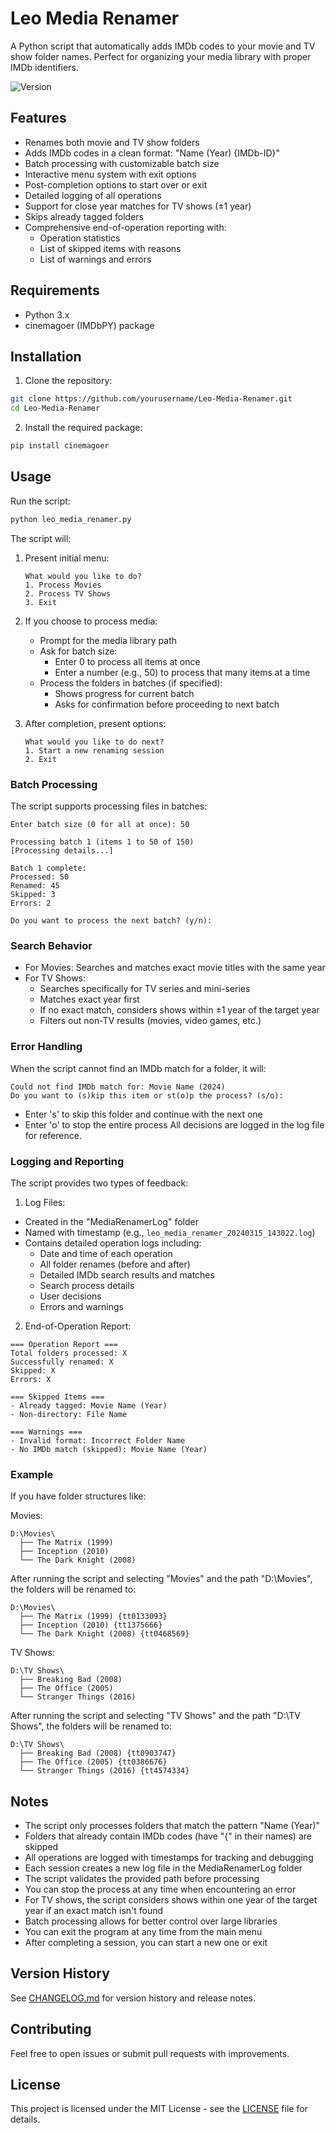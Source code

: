 # Leo Media Renamer

A Python script that automatically adds IMDb codes to your movie and TV show folder names. Perfect for organizing your media library with proper IMDb identifiers.

![Version](https://img.shields.io/badge/version-0.0.4-blue.svg)

## Features

- Renames both movie and TV show folders
- Adds IMDb codes in a clean format: "Name (Year) {IMDb-ID}"
- Batch processing with customizable batch size
- Interactive menu system with exit options
- Post-completion options to start over or exit
- Detailed logging of all operations
- Support for close year matches for TV shows (±1 year)
- Skips already tagged folders
- Comprehensive end-of-operation reporting with:
  - Operation statistics
  - List of skipped items with reasons
  - List of warnings and errors

## Requirements
- Python 3.x
- cinemagoer (IMDbPY) package

## Installation

1. Clone the repository:
```bash
git clone https://github.com/yourusername/Leo-Media-Renamer.git
cd Leo-Media-Renamer
```

2. Install the required package:
```bash
pip install cinemagoer
```

## Usage

Run the script:
```bash
python leo_media_renamer.py
```

The script will:
1. Present initial menu:
   ```
   What would you like to do?
   1. Process Movies
   2. Process TV Shows
   3. Exit
   ```

2. If you choose to process media:
   - Prompt for the media library path
   - Ask for batch size:
     - Enter 0 to process all items at once
     - Enter a number (e.g., 50) to process that many items at a time
   - Process the folders in batches (if specified):
     - Shows progress for current batch
     - Asks for confirmation before proceeding to next batch

3. After completion, present options:
   ```
   What would you like to do next?
   1. Start a new renaming session
   2. Exit
   ```

### Batch Processing
The script supports processing files in batches:
```
Enter batch size (0 for all at once): 50

Processing batch 1 (items 1 to 50 of 150)
[Processing details...]

Batch 1 complete:
Processed: 50
Renamed: 45
Skipped: 3
Errors: 2

Do you want to process the next batch? (y/n):
```

### Search Behavior
- For Movies: Searches and matches exact movie titles with the same year
- For TV Shows: 
  - Searches specifically for TV series and mini-series
  - Matches exact year first
  - If no exact match, considers shows within ±1 year of the target year
  - Filters out non-TV results (movies, video games, etc.)

### Error Handling
When the script cannot find an IMDb match for a folder, it will:
```
Could not find IMDb match for: Movie Name (2024)
Do you want to (s)kip this item or st(o)p the process? (s/o):
```
- Enter 's' to skip this folder and continue with the next one
- Enter 'o' to stop the entire process
All decisions are logged in the log file for reference.

### Logging and Reporting
The script provides two types of feedback:

1. Log Files:
- Created in the "MediaRenamerLog" folder
- Named with timestamp (e.g., `leo_media_renamer_20240315_143022.log`)
- Contains detailed operation logs including:
  - Date and time of each operation
  - All folder renames (before and after)
  - Detailed IMDb search results and matches
  - Search process details
  - User decisions
  - Errors and warnings

2. End-of-Operation Report:
```
=== Operation Report ===
Total folders processed: X
Successfully renamed: X
Skipped: X
Errors: X

=== Skipped Items ===
- Already tagged: Movie Name (Year)
- Non-directory: File Name

=== Warnings ===
- Invalid format: Incorrect Folder Name
- No IMDb match (skipped): Movie Name (Year)
```

### Example
If you have folder structures like:

Movies:
```
D:\Movies\
  ├── The Matrix (1999)
  ├── Inception (2010)
  └── The Dark Knight (2008)
```

After running the script and selecting "Movies" and the path "D:\Movies", the folders will be renamed to:
```
D:\Movies\
  ├── The Matrix (1999) {tt0133093}
  ├── Inception (2010) {tt1375666}
  └── The Dark Knight (2008) {tt0468569}
```

TV Shows:
```
D:\TV Shows\
  ├── Breaking Bad (2008)
  ├── The Office (2005)
  └── Stranger Things (2016)
```

After running the script and selecting "TV Shows" and the path "D:\TV Shows", the folders will be renamed to:
```
D:\TV Shows\
  ├── Breaking Bad (2008) {tt0903747}
  ├── The Office (2005) {tt0386676}
  └── Stranger Things (2016) {tt4574334}
```

## Notes
- The script only processes folders that match the pattern "Name (Year)"
- Folders that already contain IMDb codes (have "{" in their names) are skipped
- All operations are logged with timestamps for tracking and debugging
- Each session creates a new log file in the MediaRenamerLog folder
- The script validates the provided path before processing
- You can stop the process at any time when encountering an error
- For TV shows, the script considers shows within one year of the target year if an exact match isn't found
- Batch processing allows for better control over large libraries
- You can exit the program at any time from the main menu
- After completing a session, you can start a new one or exit

## Version History
See [CHANGELOG.md](CHANGELOG.md) for version history and release notes.

## Contributing
Feel free to open issues or submit pull requests with improvements.

## License
This project is licensed under the MIT License - see the [LICENSE](LICENSE) file for details.
